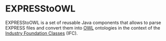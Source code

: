 # EXPRESStoOWL
EXPRESStoOWL is a set of reusable Java components that allows to parse EXPRESS files and convert them into [OWL](https://www.w3.org/standards/techs/owl) ontologies in the context of the [Industry Foundation Classes](http://www.buildingsmart-tech.org/specifications/ifc-overview) (IFC). 

